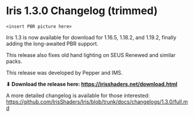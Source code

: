 # Iris 1.3.0 Changelog (trimmed)

`<insert PBR picture here>`

Iris 1.3 is now available for download for 1.16.5, 1.18.2, and 1.19.2, finally adding the long-awaited PBR support.

This release also fixes old hand lighting on SEUS Renewed and similar packs.

This release was developed by Pepper and IMS.

**⬇ Download the release here: https://irisshaders.net/download.html**

A more detailed changelog is available for those interested: <https://github.com/IrisShaders/Iris/blob/trunk/docs/changelogs/1.3.0/full.md>

